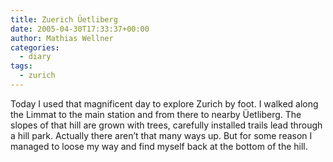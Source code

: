 ```yaml
---
title: Zuerich Üetliberg
date: 2005-04-30T17:33:37+00:00
author: Mathias Wellner
categories:
  - diary
tags:
  - zurich
---
```

Today I used that magnificent day to explore Zurich by foot. I walked along the Limmat to the main station and from there to nearby Üetliberg. The slopes of that hill are grown with trees, carefully installed trails lead through a hill park. Actually there aren&#8217;t that many ways up. But for some reason I managed to loose my way and find myself back at the bottom of the hill.
